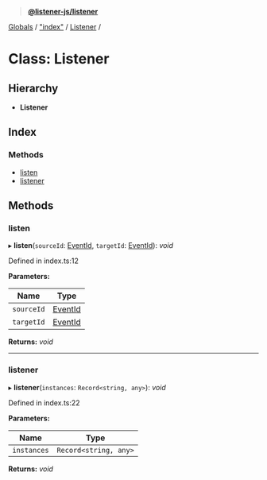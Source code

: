 > **[@listener-js/listener](../README.md)**

[Globals](../globals.md) / ["index"](../modules/_index_.md) / [Listener](_index_.listener.md) /

# Class: Listener

## Hierarchy

* **Listener**

## Index

### Methods

* [listen](_index_.listener.md#listen)
* [listener](_index_.listener.md#listener)

## Methods

###  listen

▸ **listen**(`sourceId`: [EventId](../modules/_index_.md#eventid), `targetId`: [EventId](../modules/_index_.md#eventid)): *void*

Defined in index.ts:12

**Parameters:**

Name | Type |
------ | ------ |
`sourceId` | [EventId](../modules/_index_.md#eventid) |
`targetId` | [EventId](../modules/_index_.md#eventid) |

**Returns:** *void*

___

###  listener

▸ **listener**(`instances`: `Record<string, any>`): *void*

Defined in index.ts:22

**Parameters:**

Name | Type |
------ | ------ |
`instances` | `Record<string, any>` |

**Returns:** *void*